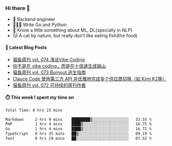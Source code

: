 ### Hi there 👋

- 🔧 Backend engineer
- 👨🏻‍💻 Write Go and Python
- 🔭 Know a little something about ML, DL(specially in NLP)
- 🐱 A cat by nature, but really don’t like eating fish(the food)

#### 📖 Latest Blog Posts
<!-- BLOG-POST-LIST:START -->
- [猫鱼周刊 vol. 074 浅谈Vibe Coding](https://ameow.xyz/archives/weekly-074)
- [你不是在 vibe coding，而是在十倍速生成屎山](https://ameow.xyz/archives/vibe-coding-or-shit-generating)
- [猫鱼周刊 vol. 073 Burnout 逃生指南](https://ameow.xyz/archives/weekly-073)
- [Clauce Code 使用第三方 API 并优雅地完成多个供应商切换（如 Kimi K2等）](https://ameow.xyz/archives/claude-code-graceful-usage-with-third-party-api)
- [猫鱼周刊 vol. 072 可持续的周刊作者](https://ameow.xyz/archives/weekly-072)
<!-- BLOG-POST-LIST:END -->

#### ⏱️ This week I spent my time on
<!--START_SECTION:waka-->

```txt
Total Time: 6 hrs 23 mins

Markdown     2 hrs 9 mins    ████████▒░░░░░░░░░░░░░░░░   33.55 %
PHP          1 hrs 4 mins    ████▒░░░░░░░░░░░░░░░░░░░░   16.75 %
Go           1 hrs 4 mins    ████▒░░░░░░░░░░░░░░░░░░░░   16.72 %
TypeScript   0 hrs 35 mins   ██▒░░░░░░░░░░░░░░░░░░░░░░   09.19 %
Text         0 hrs 29 mins   ██░░░░░░░░░░░░░░░░░░░░░░░   07.52 %
```

<!--END_SECTION:waka-->

<!--
**LeslieLeung/LeslieLeung** is a ✨ _special_ ✨ repository because its `README.md` (this file) appears on your GitHub profile.

Here are some ideas to get you started:

- 🔭 I’m currently working on ...
- 🌱 I’m currently learning ...
- 👯 I’m looking to collaborate on ...
- 🤔 I’m looking for help with ...
- 💬 Ask me about ...
- 📫 How to reach me: ...
- 😄 Pronouns: ...
- ⚡ Fun fact: ...
-->
